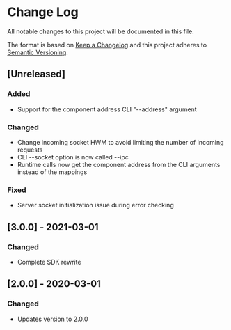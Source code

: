# Change Log
All notable changes to this project will be documented in this file.

The format is based on [Keep a Changelog](http://keepachangelog.com/)
and this project adheres to [Semantic Versioning](http://semver.org/).

## [Unreleased]
### Added
- Support for the component address CLI "--address" argument

### Changed
- Change incoming socket HWM to avoid limiting the number of incoming requests
- CLI --socket option is now called --ipc
- Runtime calls now get the component address from the CLI arguments instead of the mappings

### Fixed
- Server socket initialization issue during error checking

## [3.0.0] - 2021-03-01
### Changed
- Complete SDK rewrite

## [2.0.0] - 2020-03-01
### Changed
- Updates version to 2.0.0
